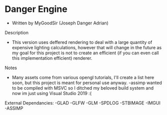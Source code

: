 # Danger Engine 
- Written by MyGoodSir (Joseph Danger Adrian)

Description
- This version uses deffered rendering to deal with a large quantity of expensive lighting calculations, however that will change in the future as my goal for this project is not to create an efficient (if you can even call this implementation efficient) renderer.

Notes
- Many assets come from various opengl tutorials, I'll create a list here soon, but this project is meant for personal use anyway.
-assimp wanted to be compiled with MSVC so I ditched my beloved build system and now im just using Visual Studio 2019 :(

External Dependancies:
-GLAD
-GLFW
-GLM
-SPDLOG
-STBIMAGE
-IMGUI
-ASSIMP

